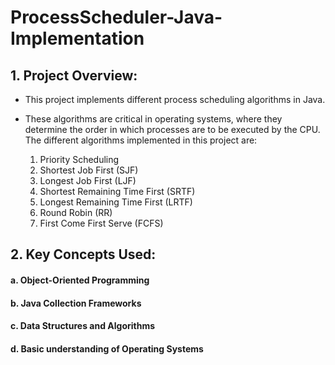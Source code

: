# ProcessScheduler-Java-Implementation

## 1. Project Overview:
- This project implements different process scheduling algorithms in Java.
- These algorithms are critical in operating systems, where they determine the order in which processes are to be executed by the CPU. The different algorithms implemented in this project are:

  1. Priority Scheduling
  2. Shortest Job First (SJF)
  3. Longest Job First (LJF)
  4. Shortest Remaining Time First (SRTF)
  5. Longest Remaining Time First (LRTF)
  6. Round Robin (RR)
  7. First Come First Serve (FCFS)

## 2. Key Concepts Used:
#### a. Object-Oriented Programming
#### b. Java Collection Frameworks
#### c. Data Structures and Algorithms
#### d. Basic understanding of Operating Systems

